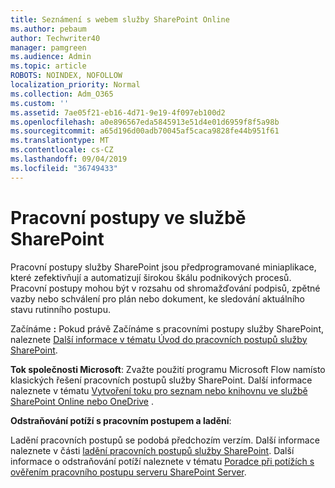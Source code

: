 ```yaml
---
title: Seznámení s webem služby SharePoint Online
ms.author: pebaum
author: Techwriter40
manager: pamgreen
ms.audience: Admin
ms.topic: article
ROBOTS: NOINDEX, NOFOLLOW
localization_priority: Normal
ms.collection: Adm_O365
ms.custom: ''
ms.assetid: 7ae05f21-eb16-4d71-9e19-4f097eb100d2
ms.openlocfilehash: a0e896567eda5845913e51d4e01d6959f8f5a98b
ms.sourcegitcommit: a65d196d00adb70045af5caca9828fe44b951f61
ms.translationtype: MT
ms.contentlocale: cs-CZ
ms.lasthandoff: 09/04/2019
ms.locfileid: "36749433"
---
```

# <a name="workflows-in-sharepoint"></a>Pracovní postupy ve službě SharePoint

Pracovní postupy služby SharePoint jsou předprogramované miniaplikace, které zefektivňují a automatizují širokou škálu podnikových procesů. Pracovní postupy mohou být v rozsahu od shromažďování podpisů, zpětné vazby nebo schválení pro plán nebo dokument, ke sledování aktuálního stavu rutinního postupu.

Začínáme **:** Pokud právě Začínáme s pracovními postupy služby SharePoint, naleznete [Další informace v tématu Úvod do pracovních postupů služby SharePoint](https://support.office.com/article/introduction-to-sharepoint-workflow-07982276-54e8-4e17-8699-5056eff4d9e3).

**Tok společnosti Microsoft**: Zvažte použití programu Microsoft Flow namísto klasických řešení pracovních postupů služby SharePoint. Další informace naleznete v tématu [Vytvoření toku pro seznam nebo knihovnu ve službě SharePoint Online nebo OneDrive](https://support.office.com/article/create-a-flow-for-a-list-or-library-in-sharepoint-online-or-onedrive-for-business-a9c3e03b-0654-46af-a254-20252e580d01) .

**Odstraňování potíží s pracovním postupem a ladění**:

Ladění pracovních postupů se podobá předchozím verzím. Další informace naleznete v části [ladění pracovních postupů služby SharePoint](https://docs.microsoft.com/sharepoint/dev/general-development/debugging-sharepoint-server-workflows). Další informace o odstraňování potíží naleznete v tématu [Poradce při potížích s ověřením pracovního postupu serveru SharePoint Server](https://docs.microsoft.com/sharepoint/dev/general-development/troubleshooting-sharepoint-server-workflow-validation-errors-in-visio).

